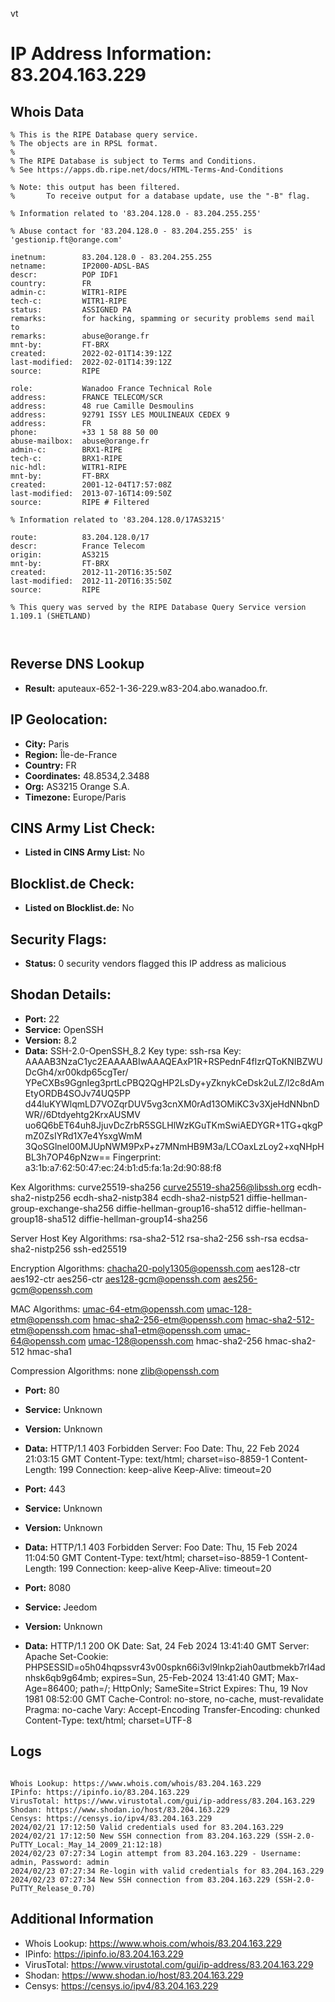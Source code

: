 vt
# IP Address Information: 83.204.163.229

## Whois Data
```
% This is the RIPE Database query service.
% The objects are in RPSL format.
%
% The RIPE Database is subject to Terms and Conditions.
% See https://apps.db.ripe.net/docs/HTML-Terms-And-Conditions

% Note: this output has been filtered.
%       To receive output for a database update, use the "-B" flag.

% Information related to '83.204.128.0 - 83.204.255.255'

% Abuse contact for '83.204.128.0 - 83.204.255.255' is 'gestionip.ft@orange.com'

inetnum:        83.204.128.0 - 83.204.255.255
netname:        IP2000-ADSL-BAS
descr:          POP IDF1
country:        FR
admin-c:        WITR1-RIPE
tech-c:         WITR1-RIPE
status:         ASSIGNED PA
remarks:        for hacking, spamming or security problems send mail to
remarks:        abuse@orange.fr
mnt-by:         FT-BRX
created:        2022-02-01T14:39:12Z
last-modified:  2022-02-01T14:39:12Z
source:         RIPE

role:           Wanadoo France Technical Role
address:        FRANCE TELECOM/SCR
address:        48 rue Camille Desmoulins
address:        92791 ISSY LES MOULINEAUX CEDEX 9
address:        FR
phone:          +33 1 58 88 50 00
abuse-mailbox:  abuse@orange.fr
admin-c:        BRX1-RIPE
tech-c:         BRX1-RIPE
nic-hdl:        WITR1-RIPE
mnt-by:         FT-BRX
created:        2001-12-04T17:57:08Z
last-modified:  2013-07-16T14:09:50Z
source:         RIPE # Filtered

% Information related to '83.204.128.0/17AS3215'

route:          83.204.128.0/17
descr:          France Telecom
origin:         AS3215
mnt-by:         FT-BRX
created:        2012-11-20T16:35:50Z
last-modified:  2012-11-20T16:35:50Z
source:         RIPE

% This query was served by the RIPE Database Query Service version 1.109.1 (SHETLAND)



```
## Reverse DNS Lookup
- **Result:** aputeaux-652-1-36-229.w83-204.abo.wanadoo.fr.

## IP Geolocation:
- **City:** Paris
- **Region:** Île-de-France
- **Country:** FR
- **Coordinates:** 48.8534,2.3488
- **Org:** AS3215 Orange S.A.
- **Timezone:** Europe/Paris

## CINS Army List Check:
- **Listed in CINS Army List:** 
No

## Blocklist.de Check:
- **Listed on Blocklist.de:** 
No

## Security Flags:
- **Status:** 0 security vendors flagged this IP address as malicious

## Shodan Details:
- **Port:** 22
- **Service:** OpenSSH
- **Version:** 8.2
- **Data:** SSH-2.0-OpenSSH_8.2
Key type: ssh-rsa
Key: AAAAB3NzaC1yc2EAAAABIwAAAQEAxP1R+RSPednF4flzrQToKNIBZWUDcGh4/xr00kdp65cgTer/
YPeCXBs9GgnIeg3prtLcPBQ2QgHP2LsDy+yZknykCeDsk2uLZ/l2c8dAmEtyORDB4SOJv74UQ5PP
d44luKYWlqmLD7VOZqrDUV5vg3cnXM0rAd13OMiKC3v3XjeHdNNbnDWR//6Dtdyehtg2KrxAUSMV
uo6Q6bET64uh8JjuvDcZrbR5SGLHlWzKGuTKmSwiAEDYGR+1TG+qkgPmZ0ZsIYRd1X7e4YsxgWmM
3QoSGlnel00MJUpNWM9PxP+z7MNmHB9M3a/LCOaxLzLoy2+xqNHpHBL3h7OP46pNzw==
Fingerprint: a3:1b:a7:62:50:47:ec:24:b1:d5:fa:1a:2d:90:88:f8

Kex Algorithms:
	curve25519-sha256
	curve25519-sha256@libssh.org
	ecdh-sha2-nistp256
	ecdh-sha2-nistp384
	ecdh-sha2-nistp521
	diffie-hellman-group-exchange-sha256
	diffie-hellman-group16-sha512
	diffie-hellman-group18-sha512
	diffie-hellman-group14-sha256

Server Host Key Algorithms:
	rsa-sha2-512
	rsa-sha2-256
	ssh-rsa
	ecdsa-sha2-nistp256
	ssh-ed25519

Encryption Algorithms:
	chacha20-poly1305@openssh.com
	aes128-ctr
	aes192-ctr
	aes256-ctr
	aes128-gcm@openssh.com
	aes256-gcm@openssh.com

MAC Algorithms:
	umac-64-etm@openssh.com
	umac-128-etm@openssh.com
	hmac-sha2-256-etm@openssh.com
	hmac-sha2-512-etm@openssh.com
	hmac-sha1-etm@openssh.com
	umac-64@openssh.com
	umac-128@openssh.com
	hmac-sha2-256
	hmac-sha2-512
	hmac-sha1

Compression Algorithms:
	none
	zlib@openssh.com


- **Port:** 80
- **Service:** Unknown
- **Version:** Unknown
- **Data:** HTTP/1.1 403 Forbidden
Server: Foo
Date: Thu, 22 Feb 2024 21:03:15 GMT
Content-Type: text/html; charset=iso-8859-1
Content-Length: 199
Connection: keep-alive
Keep-Alive: timeout=20



- **Port:** 443
- **Service:** Unknown
- **Version:** Unknown
- **Data:** HTTP/1.1 403 Forbidden
Server: Foo
Date: Thu, 15 Feb 2024 11:04:50 GMT
Content-Type: text/html; charset=iso-8859-1
Content-Length: 199
Connection: keep-alive
Keep-Alive: timeout=20



- **Port:** 8080
- **Service:** Jeedom
- **Version:** Unknown
- **Data:** HTTP/1.1 200 OK
Date: Sat, 24 Feb 2024 13:41:40 GMT
Server: Apache
Set-Cookie: PHPSESSID=o5h04hqpssvr43v00spkn66i3vl9lnkp2iah0autbmekb7rl4adnhsk6qb9g64mb; expires=Sun, 25-Feb-2024 13:41:40 GMT; Max-Age=86400; path=/; HttpOnly; SameSite=Strict
Expires: Thu, 19 Nov 1981 08:52:00 GMT
Cache-Control: no-store, no-cache, must-revalidate
Pragma: no-cache
Vary: Accept-Encoding
Transfer-Encoding: chunked
Content-Type: text/html; charset=UTF-8



## Logs
```

Whois Lookup: https://www.whois.com/whois/83.204.163.229
IPinfo: https://ipinfo.io/83.204.163.229
VirusTotal: https://www.virustotal.com/gui/ip-address/83.204.163.229
Shodan: https://www.shodan.io/host/83.204.163.229
Censys: https://censys.io/ipv4/83.204.163.229
2024/02/21 17:12:50 Valid credentials used for 83.204.163.229
2024/02/21 17:12:50 New SSH connection from 83.204.163.229 (SSH-2.0-PuTTY_Local:_May_14_2009_21:12:18)
2024/02/23 07:27:34 Login attempt from 83.204.163.229 - Username: admin, Password: admin
2024/02/23 07:27:34 Re-login with valid credentials for 83.204.163.229
2024/02/23 07:27:34 New SSH connection from 83.204.163.229 (SSH-2.0-PuTTY_Release_0.70)

```
## Additional Information
- Whois Lookup: https://www.whois.com/whois/83.204.163.229
- IPinfo: https://ipinfo.io/83.204.163.229
- VirusTotal: https://www.virustotal.com/gui/ip-address/83.204.163.229
- Shodan: https://www.shodan.io/host/83.204.163.229
- Censys: https://censys.io/ipv4/83.204.163.229

